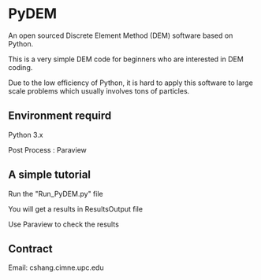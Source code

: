 # PyDEM

An open sourced Discrete Element Method (DEM) software based on Python. 

This is a very simple DEM code for beginners who are interested in DEM coding. 

Due to the low efficiency of Python, it is hard to apply this software to large scale problems which usually involves tons of particles.

## Environment requird
Python 3.x

Post Process : Paraview

## A simple tutorial

Run the "Run_PyDEM.py" file

You will get a results in ResultsOutput file

Use Paraview to check the results

## Contract
Email: cshang.cimne.upc.edu

